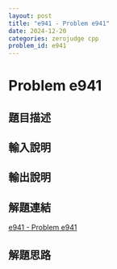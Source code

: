 ```yaml
---
layout: post
title: "e941 - Problem e941"
date: 2024-12-20
categories: zerojudge cpp
problem_id: e941
---
```


# Problem e941

## 題目描述



## 輸入說明



## 輸出說明



## 解題連結

[e941 - Problem e941](https://zerojudge.tw/ShowProblem?problemid=e941)

## 解題思路

